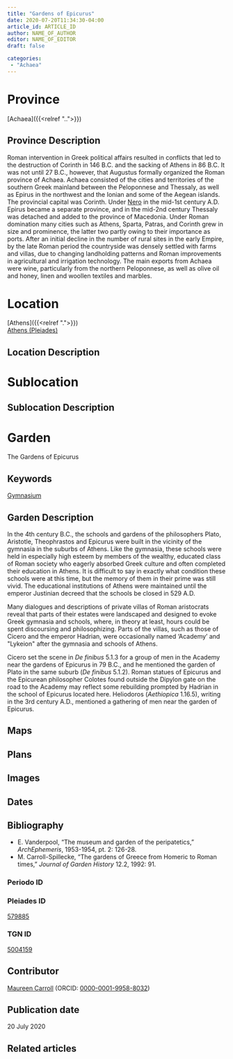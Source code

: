 ```yaml
---
title: "Gardens of Epicurus"
date: 2020-07-20T11:34:30-04:00
article_id: ARTICLE_ID
author: NAME_OF_AUTHOR
editor: NAME_OF_EDITOR
draft: false

categories:
 - "Achaea"
---
```


# Province

[Achaea]({{<relref "..">}})

## Province Description

Roman intervention in Greek political affairs resulted in conflicts that led to the destruction of Corinth in 146 B.C. and the sacking of Athens in 86 B.C. It was not until 27 B.C., however, that Augustus formally organized the Roman province of Achaea. Achaea consisted of the cities and territories of the southern Greek mainland between the Peloponnese and Thessaly, as well as Epirus in the northwest and the Ionian and some of the Aegean islands.
The provincial capital was Corinth. Under [Nero](link) in the mid-1st century A.D. Epirus became a separate province, and in the mid-2nd century Thessaly was detached and added to the province of Macedonia. Under Roman domination many cities such as Athens, Sparta, Patras, and Corinth grew in size and prominence, the latter two partly owing to their importance as ports.  After an initial decline in the number of rural sites in the early Empire, by the late Roman period the countryside was densely settled with farms and villas, due to changing landholding patterns and Roman improvements in agricultural and irrigation technology. The main exports from Achaea were wine, particularly from the northern Peloponnese, as well as olive oil and honey, linen and woollen textiles and marbles.

# Location

[Athens]({{<relref ".">}}) \
[Athens (Pleiades)](https://pleiades.stoa.org/places/579885)

## Location Description

<!-- LEAVE THIS BLANK FOR NOW -->

# Sublocation

<!--
[AREA WITHIN LOCATION, LIKE “PALATINE HILL”](GEOREFERENCE LINK)
A sublocation is any area larger than an individual garden, but located within a location. I would always try to include a link to a controlled vocabulary here if possible. This ID may well be different from the Garden ID, e.g., Pompeii versus a Garden in one of the houses which has its own Pleiades ID.
-->

## Sublocation Description

<!-- DESCRIPTION -->

# Garden

The Gardens of Epicurus

## Keywords

[Gymnasium](http://vocab.getty.edu/page/aat/300007297)

## Garden Description

In the 4th century B.C., the schools and gardens of the philosophers Plato, Aristotle, Theophrastos and Epicurus were built in the vicinity of the gymnasia in the suburbs of Athens. Like the gymnasia, these schools were held in especially high esteem by members of the wealthy, educated class of Roman society who eagerly absorbed Greek culture and often completed their education in Athens. It is difficult to say in exactly what condition these schools were at this time, but the memory of them in their prime was still vivid. The educational institutions of Athens were maintained until the emperor Justinian decreed that the schools be closed in 529 A.D.  

Many dialogues and descriptions of private villas of Roman aristocrats reveal that parts of their estates were landscaped and designed to evoke Greek gymnasia and schools, where, in theory at least, hours could be spent discoursing and philosophizing. Parts of the villas, such as those of Cicero and the emperor Hadrian, were occasionally named ‘Academy’ and "Lykeion" after the gymnasia and schools of Athens.

Cicero set the scene in *De finibus* 5.1.3 for a group of men in the Academy near the gardens of Epicurus in 79 B.C., and he mentioned the garden of Plato in the same suburb (*De finibus* 5.1.2). Roman statues of Epicurus and the Epicurean philosopher Colotes found outside the Dipylon gate on the road to the Academy may reflect some rebuilding prompted by Hadrian in the school of Epicurus located here.  Heliodoros (*Aethiopica* 1.16.5), writing in the 3rd century A.D., mentioned a gathering of men near the garden of Epicurus.  

## Maps

<!--
![alt_text](../images/image_name.ext)
*CAPTION*
-->

## Plans

<!--
![ALT_TEXT](IMG_URL)
*CAPTION*
-->

## Images

<!--
![alt_text](../images/image_name.ext)
*CAPTION*
-->

## Dates
<!-- Format: For now, include dates exactly as written in the document. We will revisit the question of date formatting once more data have been collected. -->
<!-- If no date, use "unspecified" -->

## Bibliography

- E. Vanderpool, “The museum and garden of the peripatetics,” *ArchEphemeris*, 1953-1954, pt. 2: 126-28.
- M. Carroll-Spillecke, “The gardens of Greece from Homeric to Roman times,” *Journal of Garden History* 12.2, 1992: 91.

### Periodo ID

<!-- [PERIODO_ID](https://pleiades.stoa.org/places/PLEIADES_ID) -->

### Pleiades ID

[579885](https://pleiades.stoa.org/places/579885)

### TGN ID

[5004159](http://vocab.getty.edu/page/tgn/5004159)

## Contributor

[Maureen Carroll](link) (ORCID: [0000-0001-9958-8032](https://orcid.org/0000-0001-9958-8032))

## Publication date

20 July 2020

## Related articles

<!-- ADD links to other philosophical Gardens-->

